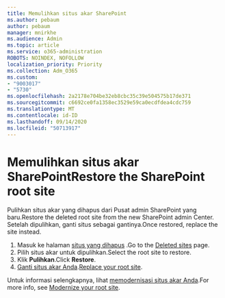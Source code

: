 ```yaml
---
title: Memulihkan situs akar SharePoint
ms.author: pebaum
author: pebaum
manager: mnirkhe
ms.audience: Admin
ms.topic: article
ms.service: o365-administration
ROBOTS: NOINDEX, NOFOLLOW
localization_priority: Priority
ms.collection: Adm_O365
ms.custom:
- "9003017"
- "5730"
ms.openlocfilehash: 2a2178e704be32eb8cbc35c39e504575b17de371
ms.sourcegitcommit: c6692ce0fa1358ec3529e59ca0ecdfdea4cdc759
ms.translationtype: MT
ms.contentlocale: id-ID
ms.lasthandoff: 09/14/2020
ms.locfileid: "50713917"
---
```

# <a name="restore-the-sharepoint-root-site"></a><span data-ttu-id="c818a-102">Memulihkan situs akar SharePoint</span><span class="sxs-lookup"><span data-stu-id="c818a-102">Restore the SharePoint root site</span></span>

<span data-ttu-id="c818a-103">Pulihkan situs akar yang dihapus dari Pusat admin SharePoint yang baru.</span><span class="sxs-lookup"><span data-stu-id="c818a-103">Restore the deleted root site from the new SharePoint admin Center.</span></span> <span data-ttu-id="c818a-104">Setelah dipulihkan, ganti situs sebagai gantinya.</span><span class="sxs-lookup"><span data-stu-id="c818a-104">Once restored, replace the site instead.</span></span>

1. <span data-ttu-id="c818a-105">Masuk ke halaman [situs yang dihapus](https://admin.microsoft.com/sharepoint?page=recycleBin&modern=true) .</span><span class="sxs-lookup"><span data-stu-id="c818a-105">Go to the [Deleted sites](https://admin.microsoft.com/sharepoint?page=recycleBin&modern=true) page.</span></span> 
2. <span data-ttu-id="c818a-106">Pilih situs akar untuk dipulihkan.</span><span class="sxs-lookup"><span data-stu-id="c818a-106">Select the root site to restore.</span></span>
3. <span data-ttu-id="c818a-107">Klik **Pulihkan**.</span><span class="sxs-lookup"><span data-stu-id="c818a-107">Click **Restore**.</span></span>
4. <span data-ttu-id="c818a-108">[Ganti situs akar Anda](https://docs.microsoft.com/sharepoint/troubleshoot/sites/url-that-resides-under-root-site-collection-is-broken).</span><span class="sxs-lookup"><span data-stu-id="c818a-108">[Replace your root site](https://docs.microsoft.com/sharepoint/troubleshoot/sites/url-that-resides-under-root-site-collection-is-broken).</span></span>

<span data-ttu-id="c818a-109">Untuk informasi selengkapnya, lihat [memodernisasi situs akar Anda](https://docs.microsoft.com/sharepoint/modern-root-site).</span><span class="sxs-lookup"><span data-stu-id="c818a-109">For more info, see [Modernize your root site](https://docs.microsoft.com/sharepoint/modern-root-site).</span></span>
